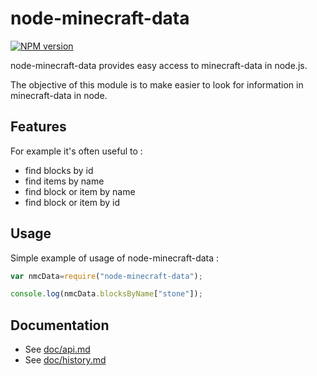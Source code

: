 # node-minecraft-data
[![NPM version](https://badge.fury.io/js/node-minecraft-data.svg)](http://badge.fury.io/js/node-minecraft-data)

node-minecraft-data provides easy access to minecraft-data in node.js.

The objective of this module is to make easier to look for information in minecraft-data in node.

## Features

For example it's often useful to : 

* find blocks by id
* find items by name
* find block or item by name
* find block or item by id

## Usage

Simple example of usage of node-minecraft-data : 

```js
var nmcData=require("node-minecraft-data");

console.log(nmcData.blocksByName["stone"]);
```

## Documentation

 * See [doc/api.md](doc/api.md)
 * See [doc/history.md](doc/history.md)
